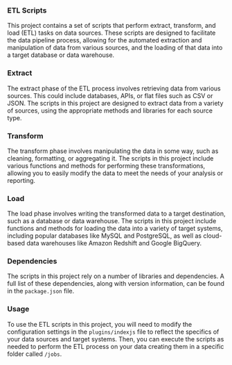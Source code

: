 ### ETL Scripts

This project contains a set of scripts that perform extract, transform, and load (ETL) tasks on data sources. These scripts are designed to facilitate the data pipeline process, allowing for the automated extraction and manipulation of data from various sources, and the loading of that data into a target database or data warehouse.

### Extract

The extract phase of the ETL process involves retrieving data from various sources. This could include databases, APIs, or flat files such as CSV or JSON. The scripts in this project are designed to extract data from a variety of sources, using the appropriate methods and libraries for each source type.

### Transform

The transform phase involves manipulating the data in some way, such as cleaning, formatting, or aggregating it. The scripts in this project include various functions and methods for performing these transformations, allowing you to easily modify the data to meet the needs of your analysis or reporting.

### Load

The load phase involves writing the transformed data to a target destination, such as a database or data warehouse. The scripts in this project include functions and methods for loading the data into a variety of target systems, including popular databases like MySQL and PostgreSQL, as well as cloud-based data warehouses like Amazon Redshift and Google BigQuery.

### Dependencies

The scripts in this project rely on a number of libraries and dependencies. A full list of these dependencies, along with version information, can be found in the `package.json` file.

### Usage

To use the ETL scripts in this project, you will need to modify the configuration settings in the `plugins/indexjs` file to reflect the specifics of your data sources and target systems. Then, you can execute the scripts as needed to perform the ETL process on your data creating them in a specific folder called `/jobs`.
